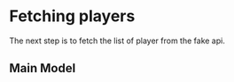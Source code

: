 # Fetching players

The next step is to fetch the list of player from the fake api.

## Main Model

